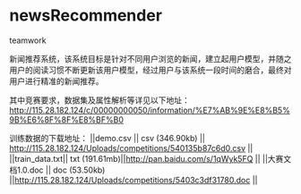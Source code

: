 # newsRecommender
teamwork

新闻推荐系统，该系统目标是针对不同用户浏览的新闻，建立起用户模型，并随之用户的阅读习惯不断更新该用户模型，经过用户与该系统一段时间的磨合，最终对用户进行精准的新闻推荐。

其中竞赛要求，数据集及属性解析等详见以下地址：
http://115.28.182.124/c/00000000050/information/%E7%AB%9E%E8%B5%9B%E6%8F%8F%E8%BF%B0

训练数据的下载地址：
||demo.csv ||	csv (346.90kb) || http://115.28.182.124/Uploads/competitions/540135b87c6d0.csv ||
||train_data.txt|| 	txt (191.61mb)||http://pan.baidu.com/s/1qWyk5FQ ||
||大赛文档1.0.doc ||	doc (53.50kb) ||http://115.28.182.124/Uploads/competitions/5403c3df31780.doc ||
